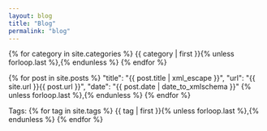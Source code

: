 ```yaml
---
layout: blog
title: "Blog"
permalink: "blog"
---
```


{% for category in site.categories %}
    {{ category | first }}{% unless forloop.last %},{% endunless %}
{% endfor %}


{% for post in site.posts %}
    "title": "{{ post.title | xml_escape }}",
    "url": "{{ site.url }}{{ post.url }}",
    "date": "{{ post.date | date_to_xmlschema }}"
{% unless forloop.last %},{% endunless %}
{% endfor %}

Tags:
{% for tag in site.tags %}
{{ tag | first }}{% unless forloop.last %},{% endunless %}
{% endfor %}